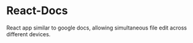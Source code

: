 # React-Docs
 React app similar to google docs, allowing simultaneous file edit across different devices.
